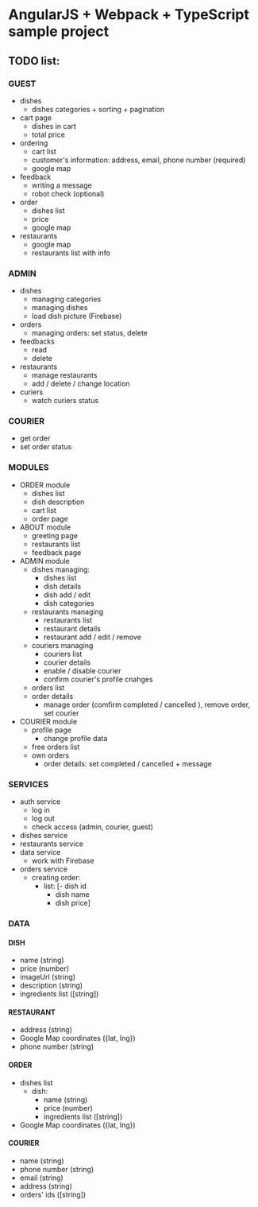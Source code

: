 # AngularJS + Webpack + TypeScript sample project
## TODO list:

### GUEST
+ dishes
    - dishes categories + sorting + pagination
+ cart page
    - dishes in cart
    - total price
+ ordering
    - cart list
    - customer's information: address, email, phone number (required)
    - google map
+ feedback
    - writing a message
    - robot check (optional)
+ order
    - dishes list
    - price
    - google map
+ restaurants
    - google map
    - restaurants list with info

### ADMIN
+ dishes
    - managing categories
    - managing dishes
    - load dish picture (Firebase)
+ orders
    - managing orders: set status, delete
+ feedbacks
    - read
    - delete
+ restaurants
    - manage restaurants
    - add / delete / change location
+ curiers
    - watch curiers status

### COURIER
+ get order
+ set order status

### MODULES
+ ORDER module
    - dishes list
    - dish description
    - cart list
    - order page
+ ABOUT module
    - greeting page
    - restaurants list
    - feedback page
+ ADMIN module
    - dishes managing:
        - dishes list
        - dish details
        - dish add / edit
        - dish categories
    - restaurants managing
        - restaurants list
        - restaurant details
        - restaurant add / edit / remove
    - couriers managing
        - couriers list
        - courier details
        - enable / disable courier
        - confirm courier's profile cnahges
    - orders list
    - order details
        - manage order (comfirm completed / cancelled ), remove order, set courier
+ COURIER module
    - profile page
        - change profile data
    - free orders list
    - own orders
        - order details: set completed / cancelled + message

### SERVICES
+ auth service
    - log in
    - log out
    - check access (admin, courier, guest)
+ dishes service
+ restaurants service
+ data service
    - work with Firebase
+ orders service
    - creating order:
        - list:
            [- dish id
            - dish name
            - dish price]

### DATA

#### DISH
- name (string)
- price (number)
- imageUrl (string)
- description (string)
- ingredients list ([string])

#### RESTAURANT
- address (string)
- Google Map coordinates ({lat, lng})
- phone number (string)

#### ORDER
- dishes list
    - dish:
        - name (string)
        - price (number)
        - ingredients list ([string])
- Google Map coordinates ({lat, lng})

#### COURIER
- name (string)
- phone number (string)
- email (string)
- address (string)
- orders' ids ([string])